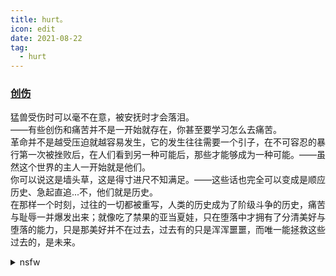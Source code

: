 ```yaml
---
title: hurt。
icon: edit
date: 2021-08-22
tag:
  - hurt
---
```


### [创伤](../Anfang/anfang.md/#中二与创伤)


猛兽受伤时可以毫不在意，被安抚时才会落泪。  
——有些创伤和痛苦并不是一开始就存在，你甚至要学习怎么去痛苦。  
革命并不是越受压迫就越容易发生，它的发生往往需要一个引子，在不可容忍的暴行第一次被挫败后，在人们看到另一种可能后，那些才能够成为一种可能。——虽然这个世界的主人一开始就是他们。  
你可以说这是墙头草，这是得寸进尺不知满足。——这些话也完全可以变成是顺应历史、急起直追...不，他们就是历史。  
在那样一个时刻，过往的一切都被重写，人类的历史成为了阶级斗争的历史，痛苦与耻辱一并爆发出来；就像吃了禁果的亚当夏娃，只在堕落中才拥有了分清美好与堕落的能力，只是那美好并不在过去，过去有的只是浑浑噩噩，而唯一能拯救这些过去的，是未来。  

<details>
  <summary>nsfw</summary>
1.

我想起来了。重情欲，意志力薄弱。\
那个，感觉，好……好舒服。\
就是，那种，被日了又打不过，然后也不敢反抗，结果被弄着弄着还起感觉了的。怕疼，但被弄疼了也不敢呲牙，用手挡一下推一下都要可怜巴巴的看着也没有惹恼……\
啊……

但是当rbq是不是也挺累的……\
有没有病假啊…毕竟生病的时候完全不想弄那些 

>但这些其实都不重要，虽然我很想活的听话、放荡点……可听不了就不听，敞不开心扉就关上，我依旧会看着某些东西，我依旧会一点点试探……我知道这个世界不围着我转，但如果我没法围着这个世界转，那就还是试着看看能不能让世界围着我转吧。

2. 
重要的不是治愈，不是找到自己，而是带着这些走下去.\
the regret in my head got me taken over \
[other](https://zhuanlan.zhihu.com/p/476024906)


</details>